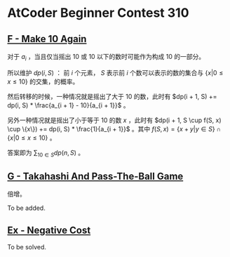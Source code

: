 # AtCoder Beginner Contest 310

## [F - Make 10 Again](https://atcoder.jp/contests/abc310/tasks/abc310_f)

对于 $a_i$ ，当且仅当摇出 $10$ 或 $10$ 以下的数时可能作为构成 $10$ 的一部分。

所以维护 $dp(i, S)$ ： 前 $i$ 个元素， $S$ 表示前 $i$ 个数可以表示的数的集合与 $\{x | 0 \le x \le 10\}$ 的交集，的概率。

然后转移的时候，一种情况就是摇出了大于 $10$ 的数，此时有 $dp(i + 1, S) += dp(i, S) * \frac{a_{i + 1} - 10}{a_{i + 1}}$ 。

另外一种情况就是摇出了小于等于 $10$ 的数 $x$ ，此时有 $dp(i + 1, S \cup f(S, x) \cup \{x\}) += dp(i, S) * \frac{1}{a_{i + 1}}$ 。其中 $f(S, x) = \{x + y | y \in S\} \cap \{x | 0 \le x \le 10\}$ 。

答案即为 $\sum_{10 \in S} dp(n, S)$ 。

## [G - Takahashi And Pass-The-Ball Game](https://atcoder.jp/contests/abc310/tasks/abc310_g)

倍增。

To be added.

## [Ex - Negative Cost](https://atcoder.jp/contests/abc310/tasks/abc310_h)

To be solved.

